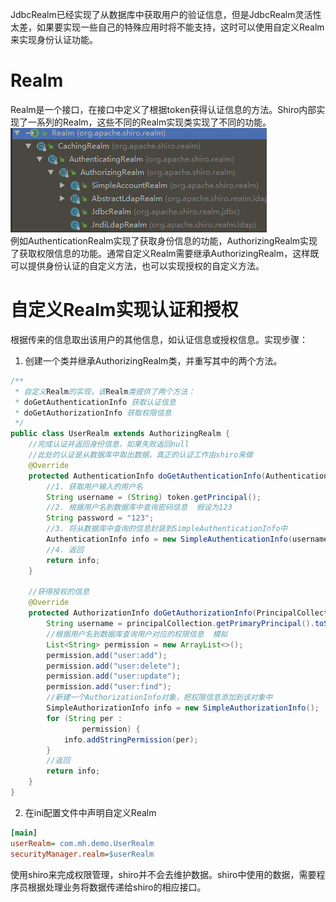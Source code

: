JdbcRealm已经实现了从数据库中获取用户的验证信息，但是JdbcRealm灵活性太差，如果要实现一些自己的特殊应用时将不能支持，这时可以使用自定义Realm来实现身份认证功能。

# Realm
Realm是一个接口，在接口中定义了根据token获得认证信息的方法。Shiro内部实现了一系列的Realm，这些不同的Realm实现类实现了不同的功能。
<br><img src=img/Realm.png><br>
例如AuthenticationRealm实现了获取身份信息的功能，AuthorizingRealm实现了获取权限信息的功能。通常自定义Realm需要继承AuthorizingRealm，这样既可以提供身份认证的自定义方法，也可以实现授权的自定义方法。

# 自定义Realm实现认证和授权
根据传来的信息取出该用户的其他信息，如认证信息或授权信息。实现步骤：
1. 创建一个类并继承AuthorizingRealm类，并重写其中的两个方法。
```java
/**
 * 自定义Realm的实现，该Realm类提供了两个方法：
 * doGetAuthenticationInfo 获取认证信息
 * doGetAuthorizationInfo 获取权限信息
 */
public class UserRealm extends AuthorizingRealm {
    //完成认证并返回身份信息，如果失败返回null
    //此处的认证是从数据库中取出数据，真正的认证工作由shiro来做
    @Override
    protected AuthenticationInfo doGetAuthenticationInfo(AuthenticationToken token) throws AuthenticationException {
        //1. 获取用户输入的用户名
        String username = (String) token.getPrincipal();
        //2. 根据用户名到数据库中查询密码信息  假设为123
        String password = "123";
        //3. 将从数据库中查询的信息封装到SimpleAuthenticationInfo中
        AuthenticationInfo info = new SimpleAuthenticationInfo(username, password, getName());
        //4. 返回
        return info;
    }

    //获得授权的信息
    @Override
    protected AuthorizationInfo doGetAuthorizationInfo(PrincipalCollection principalCollection) {
        String username = principalCollection.getPrimaryPrincipal().toString();
        //根据用户名到数据库查询用户对应的权限信息  模拟
        List<String> permission = new ArrayList<>();
        permission.add("user:add");
        permission.add("user:delete");
        permission.add("user:update");
        permission.add("user:find");
        //新建一个AuthorizationInfo对象，把权限信息添加到该对象中
        SimpleAuthorizationInfo info = new SimpleAuthorizationInfo();
        for (String per :
                permission) {
            info.addStringPermission(per);
        }
        //返回
        return info;
    }
}
```
2. 在ini配置文件中声明自定义Realm
```ini
[main]
userRealm= com.mh.demo.UserRealm
securityManager.realm=$userRealm
```
使用shiro来完成权限管理，shiro并不会去维护数据。shiro中使用的数据，需要程序员根据处理业务将数据传递给shiro的相应接口。
